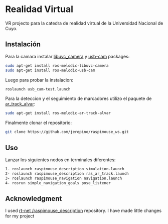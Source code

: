 # Realidad Virtual
VR projecto para la catedra de realidad virtual de la Universidad Nacional de Cuyo.

## Instalación
Para la camara instalar [libuvc_camera](https://wiki.ros.org/libuvc_camera) y [usb-cam](https://wiki.ros.org/usb_cam) packages:

```bash
sudo apt-get install ros-melodic-libuvc-camera
sudo apt-get install ros-melodic-usb-cam
```

Luego para probar la instalacion:

```bash
roslaunch usb_cam-test.launch
```
Para la deteccion y el seguimiento de marcadores utilizo el paquete de [ar_track_alvar](http://wiki.ros.org/ar_track_alvar):

```bash
sudo apt-get install ros-melodic-ar-track-alvar 
```
Finalmente clonar el repositorio:

```bash
git clone https://github.com/jerepino/raspimouse_ws.git
```

## Uso
Lanzar los siguientes nodos en terminales diferentes:

```bash
1- roslaunch raspimouse_description simulation.launch
2- roslaunch raspimouse_description ras_ar_track.launch
3- roslaunch raspimouse_navigation navigation.launch
4- rosrun simple_navigation_goals pose_listener
```

## Acknowledgment
I used [rt-net /raspimouse_description](https://github.com/rt-net/raspimouse_description) repository. I have made little changes for my project
